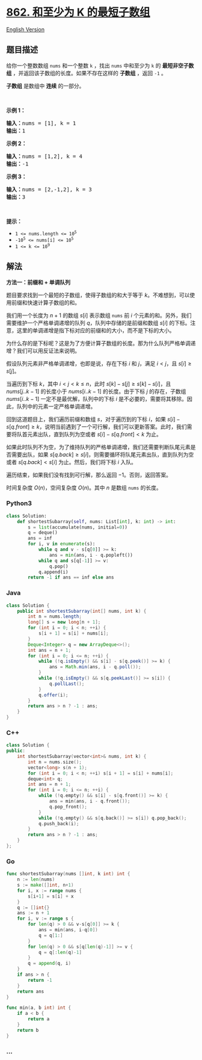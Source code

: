 # [862. 和至少为 K 的最短子数组](https://leetcode.cn/problems/shortest-subarray-with-sum-at-least-k)

[English Version](/solution/0800-0899/0862.Shortest%20Subarray%20with%20Sum%20at%20Least%20K/README_EN.md)

## 题目描述

<!-- 这里写题目描述 -->

<p>给你一个整数数组 <code>nums</code> 和一个整数 <code>k</code> ，找出 <code>nums</code> 中和至少为 <code>k</code> 的 <strong>最短非空子数组</strong> ，并返回该子数组的长度。如果不存在这样的 <strong>子数组</strong> ，返回 <code>-1</code> 。</p>

<p><strong>子数组</strong> 是数组中 <strong>连续</strong> 的一部分。</p>

<p>&nbsp;</p>

<ol>
</ol>

<p><strong>示例 1：</strong></p>

<pre>
<strong>输入：</strong>nums = [1], k = 1
<strong>输出：</strong>1
</pre>

<p><strong>示例 2：</strong></p>

<pre>
<strong>输入：</strong>nums = [1,2], k = 4
<strong>输出：</strong>-1
</pre>

<p><strong>示例 3：</strong></p>

<pre>
<strong>输入：</strong>nums = [2,-1,2], k = 3
<strong>输出：</strong>3
</pre>

<p>&nbsp;</p>

<p><strong>提示：</strong></p>

<ul>
	<li><code>1 &lt;= nums.length &lt;= 10<sup>5</sup></code></li>
	<li><code>-10<sup>5</sup> &lt;= nums[i] &lt;= 10<sup>5</sup></code></li>
	<li><code>1 &lt;= k &lt;= 10<sup>9</sup></code></li>
</ul>

## 解法

<!-- 这里可写通用的实现逻辑 -->

**方法一：前缀和 + 单调队列**

题目要求找到一个最短的子数组，使得子数组的和大于等于 $k$。不难想到，可以使用前缀和快速计算子数组的和。

我们用一个长度为 $n+1$ 的数组 $s[i]$ 表示数组 `nums` 前 $i$ 个元素的和。另外，我们需要维护一个严格单调递增的队列 $q$，队列中存储的是前缀和数组 $s[i]$ 的下标。注意，这里的单调递增是指下标对应的前缀和的大小，而不是下标的大小。

为什么存的是下标呢？这是为了方便计算子数组的长度。那为什么队列严格单调递增？我们可以用反证法来说明。

假设队列元素非严格单调递增，也即是说，存在下标 $i$ 和 $j$，满足 $i < j$，且 $s[i] \geq s[j]$。

当遍历到下标 $k$，其中 $i \lt j \lt k \leq n$，此时 $s[k]-s[j] \geq s[k]-s[i]$，且 $nums[j..k-1]$ 的长度小于 $nums[i..k-1]$ 的长度。由于下标 $j$ 的存在，子数组 $nums[i..k-1]$ 一定不是最优解，队列中的下标 $i$ 是不必要的，需要将其移除。因此，队列中的元素一定严格单调递增。

回到这道题目上，我们遍历前缀和数组 $s$，对于遍历到的下标 $i$，如果 $s[i] - s[q.front] \geq k$，说明当前遇到了一个可行解，我们可以更新答案。此时，我们需要将队首元素出队，直到队列为空或者 $s[i] - s[q.front] \lt k$ 为止。

如果此时队列不为空，为了维持队列的严格单调递增，我们还需要判断队尾元素是否需要出队，如果 $s[q.back] \geq s[i]$，则需要循环将队尾元素出队，直到队列为空或者 $s[q.back] \lt s[i]$ 为止。然后，我们将下标 $i$ 入队。

遍历结束，如果我们没有找到可行解，那么返回 $-1$。否则，返回答案。

时间复杂度 $O(n)$，空间复杂度 $O(n)$。其中 $n$ 是数组 `nums` 的长度。

<!-- tabs:start -->

### **Python3**

<!-- 这里可写当前语言的特殊实现逻辑 -->

```python
class Solution:
    def shortestSubarray(self, nums: List[int], k: int) -> int:
        s = list(accumulate(nums, initial=0))
        q = deque()
        ans = inf
        for i, v in enumerate(s):
            while q and v - s[q[0]] >= k:
                ans = min(ans, i - q.popleft())
            while q and s[q[-1]] >= v:
                q.pop()
            q.append(i)
        return -1 if ans == inf else ans
```

### **Java**

<!-- 这里可写当前语言的特殊实现逻辑 -->

```java
class Solution {
    public int shortestSubarray(int[] nums, int k) {
        int n = nums.length;
        long[] s = new long[n + 1];
        for (int i = 0; i < n; ++i) {
            s[i + 1] = s[i] + nums[i];
        }
        Deque<Integer> q = new ArrayDeque<>();
        int ans = n + 1;
        for (int i = 0; i <= n; ++i) {
            while (!q.isEmpty() && s[i] - s[q.peek()] >= k) {
                ans = Math.min(ans, i - q.poll());
            }
            while (!q.isEmpty() && s[q.peekLast()] >= s[i]) {
                q.pollLast();
            }
            q.offer(i);
        }
        return ans > n ? -1 : ans;
    }
}
```

### **C++**

```cpp
class Solution {
public:
    int shortestSubarray(vector<int>& nums, int k) {
        int n = nums.size();
        vector<long> s(n + 1);
        for (int i = 0; i < n; ++i) s[i + 1] = s[i] + nums[i];
        deque<int> q;
        int ans = n + 1;
        for (int i = 0; i <= n; ++i) {
            while (!q.empty() && s[i] - s[q.front()] >= k) {
                ans = min(ans, i - q.front());
                q.pop_front();
            }
            while (!q.empty() && s[q.back()] >= s[i]) q.pop_back();
            q.push_back(i);
        }
        return ans > n ? -1 : ans;
    }
};
```

### **Go**

```go
func shortestSubarray(nums []int, k int) int {
	n := len(nums)
	s := make([]int, n+1)
	for i, x := range nums {
		s[i+1] = s[i] + x
	}
	q := []int{}
	ans := n + 1
	for i, v := range s {
		for len(q) > 0 && v-s[q[0]] >= k {
			ans = min(ans, i-q[0])
			q = q[1:]
		}
		for len(q) > 0 && s[q[len(q)-1]] >= v {
			q = q[:len(q)-1]
		}
		q = append(q, i)
	}
	if ans > n {
		return -1
	}
	return ans
}

func min(a, b int) int {
	if a < b {
		return a
	}
	return b
}
```

### **...**

```

```

<!-- tabs:end -->
